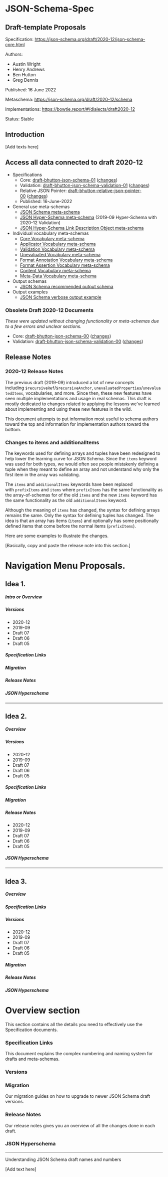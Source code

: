 # JSON-Schema-Spec
## Draft-template Proposals
Specification: https://json-schema.org/draft/2020-12/json-schema-core.html

Authors:

- Austin Wright
- Henry Andrews
- Ben Hutton
- Greg Dennis

Published: 16 June 2022

Metaschema: https://json-schema.org/draft/2020-12/schema

Implementations: https://bowtie.report/#/dialects/draft2020-12

Status: Stable

## Introduction

[Add texts here]

## Access all data connected to draft 2020-12

- Specifications
  - Core: [draft-bhutton-json-schema-01](https://json-schema.org/draft/2020-12/draft-bhutton-json-schema-01.html) ([changes](https://json-schema.org/draft/2020-12/draft-bhutton-json-schema-01.html#appendix-G))
  - Validation: [draft-bhutton-json-schema-validation-01](https://json-schema.org/draft/2020-12/draft-bhutton-json-schema-validation-01.html) ([changes](https://json-schema.org/draft/2020-12/draft-bhutton-json-schema-validation-01.html#appendix-C))
  - Relative JSON Pointer: [draft-bhutton-relative-json-pointer-00](https://tools.ietf.org/html/draft-bhutton-relative-json-pointer-00) ([changes](https://tools.ietf.org/html/draft-bhutton-relative-json-pointer-00#appendix-A))
  - Published: 16-June-2022
- General use meta-schemas
  - [JSON Schema meta-schema](https://json-schema.org/draft/2020-12/schema)
  - [JSON Hyper-Schema meta-schema](https://json-schema.org/draft/2020-12/hyper-schema) (2019-09 Hyper-Schema with 2020-12 Validation)
  - [JSON Hyper-Schema Link Description Object meta-schema](https://json-schema.org/draft/2020-12/links)
- Individual vocabulary meta-schemas
  - [Core Vocabulary meta-schema](https://json-schema.org/draft/2020-12/meta/core)
  - [Applicator Vocabulary meta-schema](https://json-schema.org/draft/2020-12/meta/applicator)
  - [Validation Vocabulary meta-schema](https://json-schema.org/draft/2020-12/meta/validation)
  - [Unevaluated Vocabulary meta-schema](https://json-schema.org/draft/2020-12/meta/unevaluated)
  - [Format Annotation Vocabulary meta-schema](https://json-schema.org/draft/2020-12/meta/format-annotation)
  - [Format Assertion Vocabulary meta-schema](https://json-schema.org/draft/2020-12/meta/format-assertion)
  - [Content Vocabulary meta-schema](https://json-schema.org/draft/2020-12/meta/content)
  - [Meta-Data Vocabulary meta-schema](https://json-schema.org/draft/2020-12/meta/meta-data)
- Output schemas
  - [JSON Schema recommended output schema](https://json-schema.org/draft/2020-12/output/schema)
- Output examples
  - [JSON Schema verbose output example](https://json-schema.org/draft/2020-12/output/verbose-example)

### Obsolete Draft 2020-12 Documents

_These were updated without changing functionality or meta-schemas due to a few errors and unclear sections._

- Core: [draft-bhutton-json-schema-00](https://json-schema.org/draft/2020-12/draft-bhutton-json-schema-00.html) ([changes](https://json-schema.org/draft/2020-12/draft-bhutton-json-schema-00.html#rfc.appendix.G))
- Validation: [draft-bhutton-json-schema-validation-00](https://json-schema.org/draft/2020-12/draft-bhutton-json-schema-validation-00.html) ([changes](https://json-schema.org/draft/2020-12/draft-bhutton-json-schema-validation-00.html#rfc.appendix.C))

## Release Notes

### 2020-12 Release Notes

The previous draft (2019-09) introduced a lot of new concepts including `$recursiveRef`/`$recursiveAnchor`, `unevaluatedProperties`/`unevaluatedItems`, vocabularies, and more. Since then, these new features have seen multiple implementations and usage in real schemas. This draft is mostly dedicated to changes related to applying the lessons we've learned about implementing and using these new features in the wild.

This document attempts to put information most useful to schema authors toward the top and information for implementation authors toward the bottom.

### Changes to items and additionalItems

The keywords used for defining arrays and tuples have been redesigned to help lower the learning curve for JSON Schema. Since the `items` keyword was used for both types, we would often see people mistakenly defining a tuple when they meant to define an array and not understand why only the first item in the array was validating.

The `items` and `additionalItems` keywords have been replaced with `prefixItems` and `items` where `prefixItems` has the same functionality as the array-of-schemas for of the old `items` and the new `items` keyword has the same functionality as the old `additionalItems` keyword.

Although the meaning of `items` has changed, the syntax for defining arrays remains the same. Only the syntax for defining tuples has changed. The idea is that an array has items (`items`) and optionally has some positionally defined items that come before the normal items (`prefixItems`).

Here are some examples to illustrate the changes.

[Basically, copy and paste the release note into this section.]



# Navigation Menu Proposals.

## Idea 1.

##### Intro or Overview

##### Versions

- 2020-12
- 2019-09
- Draft 07
- Draft 06
- Draft 05

##### Specification Links

##### Migration

##### Release Notes

##### JSON Hyperschema

---

## Idea 2.

##### Overview

##### Versions

- 2020-12
- 2019-09
- Draft 07
- Draft 06
- Draft 05

##### Specification Links

##### Migration

##### Release Notes

- 2020-12
- 2019-09
- Draft 07
- Draft 06
- Draft 05

##### JSON Hyperschema

---

## Idea 3.

##### Overview

##### Specification Links

##### Versions

- 2020-12
- 2019-09
- Draft 07
- Draft 06
- Draft 05

##### Migration

##### Release Notes

##### JSON Hyperschema

# Overview section

This section contains all the details you need to effectively use the Specification documents.

### Specification Links

This document explains the complex numbering and naming system for drafts and meta-schemas.

### Versions

### Migration

Our migration guides on how to upgrade to newer JSON Schema draft versions.

### Release Notes

Our release notes gives you an overview of all the changes done in each draft.

### JSON Hyperschema

---

Understanding JSON Schema draft names and numbers

[Add text here]



